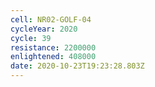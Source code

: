 ```yaml
---
cell: NR02-GOLF-04
cycleYear: 2020
cycle: 39
resistance: 2200000
enlightened: 408000
date: 2020-10-23T19:23:28.803Z
---
```


